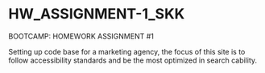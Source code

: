 # HW_ASSIGNMENT-1_SKK
BOOTCAMP: HOMEWORK ASSIGNMENT #1

Setting up code base for a marketing agency, the focus of this site is to follow accessibility standards and be the most optimized in search cability.

